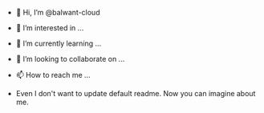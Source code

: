 - 👋 Hi, I’m @balwant-cloud
- 👀 I’m interested in ...
- 🌱 I’m currently learning ...
- 💞️ I’m looking to collaborate on ...
- 📫 How to reach me ...


- Even I don't want to update default readme. Now you can imagine about me.
<!---
balwant-cloud/balwant-cloud is a ✨ special ✨ repository because its `README.md` (this file) appears on your GitHub profile.
You can click the Preview link to take a look at your changes.
--->
